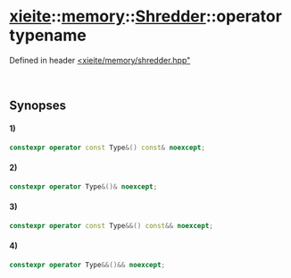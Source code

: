 # [xieite](../../../../../../xieite.md)\:\:[memory](../../../../../../memory.md)\:\:[Shredder<Type>](../../../../shredder.md)\:\:operator typename
Defined in header [<xieite/memory/shredder.hpp"](../../../../../../../include/xieite/memory/shredder.hpp)

&nbsp;

## Synopses
#### 1)
```cpp
constexpr operator const Type&() const& noexcept;
```
#### 2)
```cpp
constexpr operator Type&()& noexcept;
```
#### 3)
```cpp
constexpr operator const Type&&() const&& noexcept;
```
#### 4)
```cpp
constexpr operator Type&&()&& noexcept;
```
